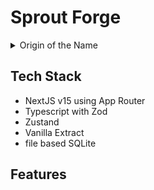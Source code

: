 # Sprout Forge

<details>
  <summary>Origin of the Name</summary>
  
  - Sprout : 새싹을 의미하는 단어로, 시작을 함축하고 있다. 즉, 시작의 씨앗, 성장의 씨앗이라는 의미를 갖는다.
  
  - Forge : 단련하다, 대장간을 의미하는 단어로, 뜨거운 열과 망치를 통해 무언가를 ‘단단하게’ 만든다는 의미 갖는다
  
    → `Sprout Forge`는 **시작(Sprout)을 단련(Forging)하여, 스스로의 미래를 만든다**는 의미를 담고 있다. 단기 목표부터 장기 로드맵까지, 나만의 성장 과정을 설계하고 추적할 수 있는 웹서비스로 발전시킬 예정이다.

</details>

## Tech Stack

- NextJS v15 using App Router
- Typescript with Zod
- Zustand
- Vanilla Extract
- file based SQLite

## Features
